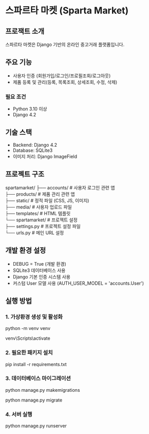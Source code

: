 # 스파르타 마켓 (Sparta Market)

## 프로잭트 소개

스파르타 마켓은 Django 기반의 온라인 중고거래 플랫폼입니다.

## 주요 기능

- 사용자 인증 (회원가입/로그인/프로필조회/로그아웃)
- 제품 등록 및 관리(등록, 목록조회, 상세조회, 수정, 삭제)



### 필요 조건

- Python 3.10 이상
- Django 4.2

## 기술 스택

- Backend: Django 4.2
- Database: SQLite3
- 이미지 처리: Django ImageField

## 프로젝트 구조

spartamarket/
├── accounts/         # 사용자 로그인 관련 앱   
├── products/         # 제품 관리 관련 앱   
├── static/           # 정적 파일 (CSS, JS, 이미지)   
├── media/            # 사용자 업로드 파일   
├── templates/        # HTML 템플릿   
└── spartamarket/     # 프로젝트 설정   
    ├── settings.py   # 프로젝트 설정 파일   
    └── urls.py       # 메인 URL 설정   


## 개발 환경 설정

- DEBUG = True (개발 환경)
- SQLite3 데이터베이스 사용
- Django 기본 인증 시스템 사용
- 커스텀 User 모델 사용 (AUTH_USER_MODEL = 'accounts.User')

## 실행 방법
### 1. 가상환경 생성 및 활성화
python -m venv venv   

venv\Scripts\activate

### 2. 필요한 패키지 설치
pip install -r requirements.txt

### 3. 데이터베이스 마이그레이션
python manage.py makemigrations   

python manage.py migrate

### 4. 서버 실행
python manage.py runserver
